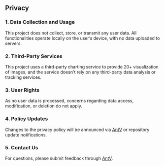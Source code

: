 ## Privacy

### 1. Data Collection and Usage

This project does not collect, store, or transmit any user data. All functionalities operate locally on the user’s device, with no data uploaded to servers.

### 2. Third-Party Services

This project uses a third-party charting service to provide 20+ visualization of images, and the service doesn't rely on any third-party data analysis or tracking services.

### 3. User Rights

As no user data is processed, concerns regarding data access, modification, or deletion do not apply.

### 4. Policy Updates

Changes to the privacy policy will be announced via [AntV](https://github.com/antvis) or repository update notifications.

### 5. Contact Us

For questions, please submit feedback through [AntV](https://github.com/antvis).

